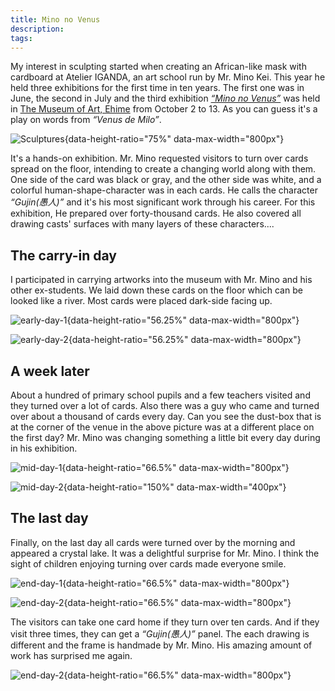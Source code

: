 ```yaml
---
title: Mino no Venus
description:
tags:
---
```


My interest in sculpting started when creating an African-like mask with cardboard at Atelier IGANDA, an art school run by Mr. Mino Kei. This year he held three exhibitions for the first time in ten years. The first one was in June, the second in July and the third exhibition [*“Mino no Venus”*](https://ti-c.net/artist/minokei/) was held in [The Museum of Art, Ehime](https://www.ehime-art.jp) from October 2 to 13. As you can guess it's a play on words from *“Venus de Milo”*.

![Sculptures](./images/2019-10-13-mino-no-venus-sculptures-800w600h.jpg){data-height-ratio="75%" data-max-width="800px"}

It's a hands-on exhibition. Mr. Mino requested visitors to turn over cards spread on the floor, intending to create a changing world along with them. One side of the card was black or gray, and the other side was white, and a colorful human-shape-character was in each cards. He calls the character *“Gujin(愚人)”* and it's his most significant work through his career. For this exhibition, He prepared over forty-thousand cards. He also covered all drawing casts' surfaces with many layers of these characters....

## The carry-in day
I participated in carrying artworks into the museum with Mr. Mino and his other ex-students. We laid down these cards on the floor which can be looked like a river. Most cards were placed dark-side facing up.

![early-day-1](./images/2019-10-13-mino-no-venus-early-1-800w450h.jpg){data-height-ratio="56.25%" data-max-width="800px"}

![early-day-2](./images/2019-10-13-mino-no-venus-early-2-800w450h.jpg){data-height-ratio="56.25%" data-max-width="800px"}

## A week later
About a hundred of primary school pupils and a few teachers visited and they turned over a lot of cards. Also there was a guy who came and turned over about a thousand of cards every day. Can you see the dust-box that is at the corner of the venue in the above picture was at a different place on the first day? Mr. Mino was changing something a little bit every day during in his exhibition.

![mid-day-1](./images/2019-10-13-mino-no-venus-mid-1-800w532h.jpg){data-height-ratio="66.5%" data-max-width="800px"}

![mid-day-2](./images/2019-10-13-mino-no-venus-mid-2-400w600h.jpg){data-height-ratio="150%" data-max-width="400px"}

## The last day
Finally, on the last day all cards were turned over by the morning and appeared a crystal lake. It was a delightful surprise for Mr. Mino. I think the sight of children enjoying turning over cards made everyone smile.

![end-day-1](./images/2019-10-13-mino-no-venus-end-1-800w532h.jpg){data-height-ratio="66.5%" data-max-width="800px"}

![end-day-2](./images/2019-10-13-mino-no-venus-end-2-800w532h.jpg){data-height-ratio="66.5%" data-max-width="800px"}

The visitors can take one card home if they turn over ten cards. And if they visit three times, they can get a *“Gujin(愚人)”* panel. The each drawing is different and the frame is handmade by Mr. Mino. His amazing amount of work has surprised me again.

![end-day-2](./images/2019-10-13-mino-no-venus-panel-800w532h.jpg){data-height-ratio="66.5%" data-max-width="800px"}
